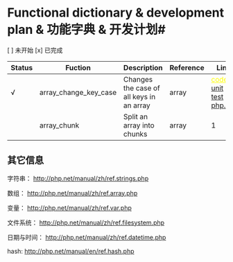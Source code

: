 # Functional dictionary & development plan &  功能字典 & 开发计划#

  [ ] 未开始
  [x] 已完成

| Status | Fuction |      Description      | Reference | Link |
| ----- | ----- | ----- | ----- | ------ | 
|  √ | array_change_key_case | Changes the case of all keys in an array | array | <a style="color:yellow" href="array_change_key_case.go">code</a>  <a href="array_change_key_case.go">unit test</a>  <a href="array_change_key_case.go">php.net</a>  | array_change_key_case_test.go | http://php.net/manual/en/function.array-change-key-case.php |
|| array_chunk | Split an array into chunks | array | 1 |

## 其它信息
字符串：
http://php.net/manual/zh/ref.strings.php

数组：
http://php.net/manual/zh/ref.array.php

变量：
http://php.net/manual/zh/ref.var.php

文件系统：
http://php.net/manual/zh/ref.filesystem.php

日期与时间：
http://php.net/manual/zh/ref.datetime.php
<!-- http://php.net/manual/zh/refs.calendar.php
http://php.net/manual/zh/book.datetime.php
http://php.net/manual/zh/ref.datetime.php -->

hash:
http://php.net/manual/en/ref.hash.php 

